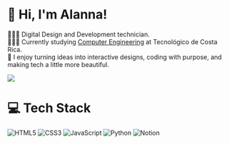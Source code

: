 # 👋 Hi, I'm Alanna!
👩🏻‍💻 Digital Design and Development technician.<br/>
👩🏻‍🎓 Currently studying [Computer Engineering](https://www.tec.ac.cr/ingenieria-computadores) at Tecnológico de Costa Rica.<br/>
🌷 I enjoy turning ideas into interactive designs, coding with purpose, and making tech a little more beautiful.<br/>

<!-- GitHub stats from https://github.com/anuraghazra/github-readme-stats -->
![](https://github-readme-stats.vercel.app/api?username=AlannaMend27&theme=bear&hide_border=false&include_all_commits=true&count_private=true)<br/>

# 💻 Tech Stack
<!-- Badges from https://github.com/Ileriayo/markdown-badges -->
![HTML5](https://img.shields.io/badge/html5-%23E34F26.svg?style=for-the-badge&logo=html5&logoColor=white)
![CSS3](https://img.shields.io/badge/css3-%231572B6.svg?style=for-the-badge&logo=css3&logoColor=white)
![JavaScript](https://img.shields.io/badge/javascript-%23323330.svg?style=for-the-badge&logo=javascript&logoColor=%23F7DF1E)
![Python](https://img.shields.io/badge/python-3670A0?style=for-the-badge&logo=python&logoColor=ffdd54)
![Notion](https://img.shields.io/badge/Notion-%23000000.svg?style=for-the-badge&logo=notion&logoColor=white)
